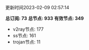 更新时间2023-02-09 02:57:14

**总订阅: 73**
**总节点: 933**
**有效节点: 349**
- v2ray节点: 177
- ss节点: 161
- trojan节点: 11
